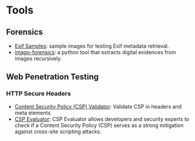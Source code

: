 # Tools 

## Forensics

- [Exif Samples](https://github.com/ianare/exif-samples): sample images for testing Exif metadata retrieval.
- [imago-forensics](https://github.com/redaelli/imago-forensics): a python tool that extracts digital evidences from images recursively.

## Web Penetration Testing

### HTTP Secure Headers
- [Content Security Policy (CSP) Validator](https://cspvalidator.org/#url=https://cspvalidator.org/): Validate CSP in headers and meta elements
- [CSP Evaluator](https://csp-evaluator.withgoogle.com/): CSP Evaluator allows developers and security experts to check if a Content Security Policy (CSP) serves as a strong mitigation against cross-site scripting attacks. 
